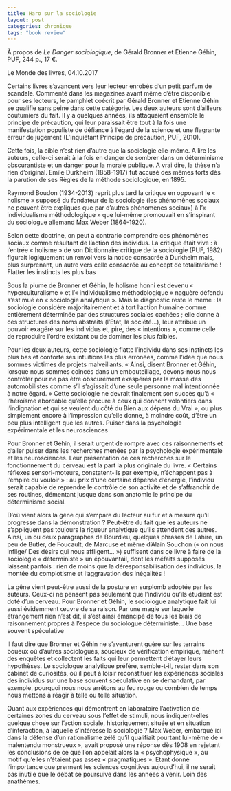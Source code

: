 ```yaml
---
title: Haro sur la sociologie
layout: post
categories: chronique
tags: "book review"
---
```


À propos de <i>Le Danger sociologique</i>, de Gérald Bronner et Etienne Géhin, PUF, 244 p., 17 €.

Le Monde des livres, 04.10.2017

Certains livres s’avancent vers leur lecteur enrobés d’un petit parfum de scandale. Commenté dans les magazines avant même d’être disponible pour ses lecteurs, le pamphlet coécrit par Gérald Bronner et Etienne Géhin se qualifie sans peine dans cette catégorie. Les deux auteurs sont d’ailleurs coutumiers du fait. Il y a quelques années, ils attaquaient ensemble le principe de précaution, qui leur paraissait être tout à la fois une manifestation populiste de défiance à l’égard de la science et une flagrante erreur de jugement (L’Inquiétant Principe de précaution, PUF, 2010).

Cette fois, la cible n’est rien d’autre que la sociologie elle-même. A lire les auteurs, celle-ci serait à la fois en danger de sombrer dans un déterminisme obscurantiste et un danger pour la morale publique. A vrai dire, la thèse n’a rien d’original. Emile Durkheim (1858-1917) fut accusé des mêmes torts dès la parution de ses Règles de la méthode sociologique, en 1895.

Raymond Boudon (1934-2013) reprit plus tard la critique en opposant le « holisme » supposé du fondateur de la sociologie (les phénomènes sociaux ne peuvent être expliqués que par d’autres phénomènes sociaux) à l’« individualisme méthodologique » que lui-même promouvait en s’inspirant du sociologue allemand Max Weber (1864-1920).

Selon cette doctrine, on peut a contrario comprendre ces phénomènes sociaux comme résultant de l’action des individus. La critique était vive : à l’entrée « holisme » de son Dictionnaire critique de la sociologie (PUF, 1982) figurait logiquement un renvoi vers la notice consacrée à Durkheim mais, plus surprenant, un autre vers celle consacrée au concept de totalitarisme !
Flatter les instincts les plus bas

Sous la plume de Bronner et Géhin, le holisme honni est devenu « hyperculturalisme » et l’« individualisme méthodologique » naguère défendu s’est mué en « sociologie analytique ». Mais le diagnostic reste le même : la sociologie considère majoritairement et à tort l’action humaine comme entièrement déterminée par des structures sociales cachées ; elle donne à ces structures des noms abstraits (l’Etat, la société…), leur attribue un pouvoir exagéré sur les individus et, pire, des « intentions », comme celle de reproduire l’ordre existant ou de dominer les plus faibles.

Pour les deux auteurs, cette sociologie flatte l’individu dans ses instincts les plus bas et conforte ses intuitions les plus erronées, comme l’idée que nous sommes victimes de projets malveillants. « Ainsi, disent Bronner et Géhin, lorsque nous sommes coincés dans un embouteillage, devons-nous nous contrôler pour ne pas être obscurément exaspérés par la masse des automobilistes comme s’il s’agissait d’une seule personne mal intentionnée à notre égard. » Cette sociologie ne devrait finalement son succès qu’à « l’héroïsme abordable qu’elle procure à ceux qui donnent volontiers dans l’indignation et qui se veulent du côté du Bien aux dépens du Vrai », ou plus simplement encore à l’impression qu’elle donne, à moindre coût, d’être un peu plus intelligent que les autres.
Puiser dans la psychologie expérimentale et les neurosciences

Pour Bronner et Géhin, il serait urgent de rompre avec ces raisonnements et d’aller puiser dans les recherches menées par la psychologie expérimentale et les neurosciences. Leur présentation de ces recherches sur le fonctionnement du cerveau est la part la plus originale du livre. « Certains réflexes sensori-moteurs, constatent-ils par exemple, n’échappent pas à l’empire du vouloir » : au prix d’une certaine dépense d’énergie, l’individu serait capable de reprendre le contrôle de son activité et de s’affranchir de ses routines, démentant jusque dans son anatomie le principe du déterminisme social.

D’où vient alors la gêne qui s’empare du lecteur au fur et à mesure qu’il progresse dans la démonstration ? Peut-être du fait que les auteurs ne s’appliquent pas toujours la rigueur analytique qu’ils attendent des autres. Ainsi, un ou deux paragraphes de Bourdieu, quelques phrases de Lahire, un peu de Butler, de Foucault, de Marcuse et même d’Alain Souchon (« on nous inflige/ Des désirs qui nous affligent… ») suffisent dans ce livre à faire de la sociologie « déterministe » un épouvantail, dont les méfaits supposés laissent pantois : rien de moins que la déresponsabilisation des individus, la montée du complotisme et l’aggravation des inégalités !

La gêne vient peut-être aussi de la posture en surplomb adoptée par les auteurs. Ceux-ci ne pensent pas seulement que l’individu qu’ils étudient est doté d’un cerveau. Pour Bronner et Géhin, le sociologue analytique fait lui aussi évidemment œuvre de sa raison. Par une magie sur laquelle étrangement rien n’est dit, il s’est ainsi émancipé de tous les biais de raisonnement propres à l’espèce du sociologue déterministe…
Une base souvent spéculative

Il faut dire que Bronner et Géhin ne s’aventurent guère sur les terrains boueux où d’autres sociologues, soucieux de vérification empirique, mènent des enquêtes et collectent les faits qui leur permettent d’étayer leurs hypothèses. Le sociologue analytique préfère, semble-t-il, rester dans son cabinet de curiosités, où il peut à loisir reconstituer les expériences sociales des individus sur une base souvent spéculative en se demandant, par exemple, pourquoi nous nous arrêtons au feu rouge ou combien de temps nous mettons à réagir à telle ou telle situation.

Quant aux expériences qui démontrent en laboratoire l’activation de certaines zones du cerveau sous l’effet de stimuli, nous indiquent-elles quelque chose sur l’action sociale, historiquement située et en situation d’interaction, à laquelle s’intéresse la sociologie ? Max Weber, embarqué ici dans la défense d’un rationalisme zélé qu’il qualifiait pourtant lui-même de « malentendu monstrueux », avait proposé une réponse dès 1908 en rejetant les conclusions de ce que l’on appelait alors la « psychophysique », au motif qu’elles n’étaient pas assez « pragmatiques ». Etant donné l’importance que prennent les sciences cognitives aujourd’hui, il ne serait pas inutile que le débat se poursuive dans les années à venir. Loin des anathèmes.
